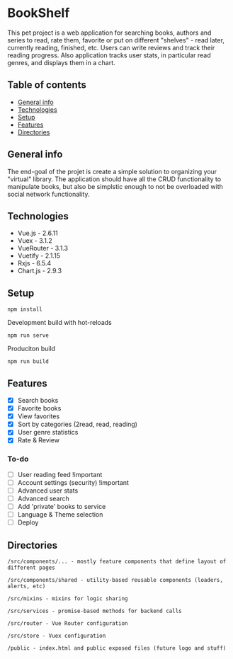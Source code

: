 # BookShelf

This pet project is a web application for searching books, authors and series to read, rate them, favorite or put on different "shelves" - read later, currently reading, finished, etc. Users can write reviews and track their reading progress. Also application tracks user stats, in particular read genres, and displays them in a chart.

## Table of contents

- [General info](#general-info)
- [Technologies](#technologies)
- [Setup](#setup)
- [Features](#features)
- [Directories](#directories)

## General info

The end-goal of the projet is create a simple solution to organizing your "virtual" library. The application should have all the CRUD functionality to manipulate books, but also be simplstic enough to not be overloaded with social network functionality.

## Technologies

- Vue.js - 2.6.11
- Vuex - 3.1.2
- VueRouter - 3.1.3
- Vuetify - 2.1.15
- Rxjs - 6.5.4
- Chart.js - 2.9.3

## Setup

```
npm install
```

Development build with hot-reloads

```
npm run serve
```

Produciton build

```
npm run build
```

## Features

- [x] Search books
- [x] Favorite books
- [x] View favorites
- [x] Sort by categories (2read, read, reading)
- [x] User genre statistics
- [x] Rate & Review

### To-do

- [ ] User reading feed !important
- [ ] Account settings (security) !important
- [ ] Advanced user stats
- [ ] Advanced search
- [ ] Add 'private' books to service
- [ ] Language & Theme selection
- [ ] Deploy

## Directories

```
/src/components/... - mostly feature components that define layout of different pages
```

```
/src/components/shared - utility-based reusable components (loaders, alerts, etc)
```

```
/src/mixins - mixins for logic sharing
```

```
/src/services - promise-based methods for backend calls
```

```
/src/router - Vue Router configuration
```

```
/src/store - Vuex configuration
```

```
/public - index.html and public exposed files (future logo and stuff)
```
